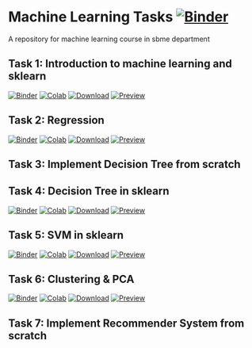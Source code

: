 # Machine Learning Tasks [![Binder](https://mybinder.org/badge_logo.svg)](https://mybinder.org/v2/gh/Mohamed-Ibrahim-01/ml-tasks/master) 

A repository for machine learning course in sbme department

## Task 1: Introduction to machine learning and sklearn
[![Binder](https://mybinder.org/badge_logo.svg)](https://mybinder.org/v2/gh/Mohamed-Ibrahim-01/ml-tasks/master?labpath=A1_ML_intro.ipynb) 
[![Colab](https://img.shields.io/static/v1?label=launch&message=colab&color=yellow&logo=googlecolab)]( https://colab.research.google.com/github/Mohamed-Ibrahim-01/ml-tasks/blob/master/A1_ML_intro.ipynb)
[![Download](https://img.shields.io/static/v1?label=notebook&message=download&color=green)](https://Mohamed-Ibrahim-01.github.io/ml-tasks/A1_ML_intro.ipynb)
[![Preview](https://img.shields.io/static/v1?label=notebook&message=preview&color=orange)](https://github.com/Mohamed-Ibrahim-01/ml-tasks/blob/master/A1_ML_intro.ipynb)

## Task 2: Regression
[![Binder](https://mybinder.org/badge_logo.svg)](https://mybinder.org/v2/gh/Mohamed-Ibrahim-01/ml-tasks/master?labpath=A2_Regression.ipynb) 
[![Colab](https://img.shields.io/static/v1?label=launch&message=colab&color=yellow&logo=googlecolab)]( https://colab.research.google.com/github/Mohamed-Ibrahim-01/ml-tasks/blob/master/A2_Regression.ipynb)
[![Download](https://img.shields.io/static/v1?label=notebook&message=download&color=green)](https://Mohamed-Ibrahim-01.github.io/ml-tasks/A2_Regression.ipynb)
[![Preview](https://img.shields.io/static/v1?label=notebook&message=preview&color=orange)](https://github.com/Mohamed-Ibrahim-01/ml-tasks/blob/master/A2_Regression.ipynb)

## Task 3: Implement Decision Tree from scratch

## Task 4: Decision Tree in sklearn
[![Binder](https://mybinder.org/badge_logo.svg)](https://mybinder.org/v2/gh/Mohamed-Ibrahim-01/ml-tasks/master?labpath=A4_DT.ipynb) 
[![Colab](https://img.shields.io/static/v1?label=launch&message=colab&color=yellow&logo=googlecolab)]( https://colab.research.google.com/github/Mohamed-Ibrahim-01/ml-tasks/blob/master/A4_DT.ipynb)
[![Download](https://img.shields.io/static/v1?label=notebook&message=download&color=green)](https://Mohamed-Ibrahim-01.github.io/ml-tasks/A4_DT.ipynb)
[![Preview](https://img.shields.io/static/v1?label=notebook&message=preview&color=orange)](https://github.com/Mohamed-Ibrahim-01/ml-tasks/blob/master/A4_DT.ipynb)

## Task 5: SVM in sklearn
[![Binder](https://mybinder.org/badge_logo.svg)](https://mybinder.org/v2/gh/Mohamed-Ibrahim-01/ml-tasks/master?labpath=A5_SVM.ipynb) 
[![Colab](https://img.shields.io/static/v1?label=launch&message=colab&color=yellow&logo=googlecolab)]( https://colab.research.google.com/github/Mohamed-Ibrahim-01/ml-tasks/blob/master/A5_SVM.ipynb)
[![Download](https://img.shields.io/static/v1?label=notebook&message=download&color=green)](https://Mohamed-Ibrahim-01.github.io/ml-tasks/A5_SVM.ipynb)
[![Preview](https://img.shields.io/static/v1?label=notebook&message=preview&color=orange)](https://github.com/Mohamed-Ibrahim-01/ml-tasks/blob/master/A5_SVM.ipynb)

## Task 6: Clustering & PCA
[![Binder](https://mybinder.org/badge_logo.svg)](https://mybinder.org/v2/gh/Mohamed-Ibrahim-01/ml-tasks/master?labpath=A6_PCA.ipynb) 
[![Colab](https://img.shields.io/static/v1?label=launch&message=colab&color=yellow&logo=googlecolab)]( https://colab.research.google.com/github/Mohamed-Ibrahim-01/ml-tasks/blob/master/A6_PCA.ipynb)
[![Download](https://img.shields.io/static/v1?label=notebook&message=download&color=green)](https://Mohamed-Ibrahim-01.github.io/ml-tasks/A6_PCA.ipynb)
[![Preview](https://img.shields.io/static/v1?label=notebook&message=preview&color=orange)](https://github.com/Mohamed-Ibrahim-01/ml-tasks/blob/master/A6_PCA.ipynb)

## Task 7: Implement Recommender System from scratch



